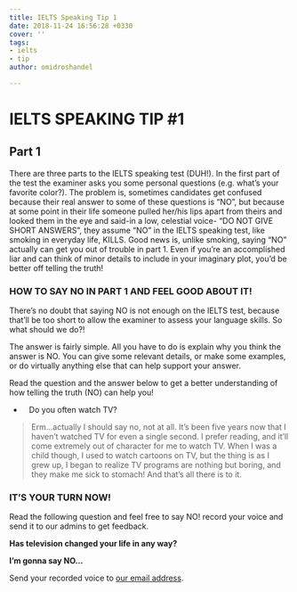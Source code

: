 ```yaml
---
title: IELTS Speaking Tip 1
date: 2018-11-24 16:56:28 +0330
cover: ''
tags:
- ielts
- tip
author: omidroshandel

---
```

# IELTS SPEAKING TIP #1

## Part 1

There are three parts to the IELTS speaking test (DUH!). In the first part of the test the examiner asks you some personal questions (e.g. what’s your favorite color?). The problem is, sometimes candidates get confused because their real answer to some of these questions is “NO”, but because at some point in their life someone pulled her/his lips apart from theirs and looked them in the eye and said-in a low, celestial voice- “DO NOT GIVE SHORT ANSWERS”, they assume “NO” in the IELTS speaking test, like smoking in everyday life, KILLS. Good news is, unlike smoking, saying “NO” actually can get you out of trouble in part 1. Even if you’re an accomplished liar and can think of minor details to include in your imaginary plot, you’d be better off telling the truth!

### HOW TO SAY NO IN PART 1 AND FEEL GOOD ABOUT IT!

There’s no doubt that saying NO is not enough on the IELTS test, because that’ll be too short to allow the examiner to assess your language skills. So what should we do?! 

The answer is fairly simple. All you have to do is explain why you think the answer is NO. You can give some relevant details, or make some examples, or do virtually anything else that can help support your answer.  

Read the question and the answer below to get a better understanding of how telling the truth (NO) can help you!

*    Do you often watch TV? 

> Erm…actually I should say no, not at all. It’s been five years now that I haven’t watched TV for even a single second. I prefer reading, and it’ll come extremely out of character for me to watch TV. When I was a child though, I used to watch cartoons on TV, but the thing is as I grew up, I began to realize TV programs are nothing but boring, and they make me sick to stomach! And that’s all there is to it. 

### IT’S YOUR TURN NOW!

Read the following question and feel free to say NO! record your voice and send it to our admins to get feedback.

**Has television changed your life in any way?**

**I’m gonna say NO…**

Send your recorded voice to [our email address](mailto:info@bineshafza.ir "Binesh Afza Email").